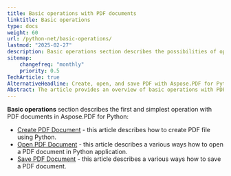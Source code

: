 ```yaml
---
title: Basic operations with PDF documents
linktitle: Basic operations
type: docs
weight: 60
url: /python-net/basic-operations/
lastmod: "2025-02-27"
description: Basic operations section describes the possibilities of opening and saving PDF documents using the Aspose.PDF for Python via .NET.
sitemap:
    changefreq: "monthly"
    priority: 0.5
TechArticle: true 
AlternativeHeadline: Create, open, and save PDF with Aspose.PDF for Python
Abstract: The article provides an overview of basic operations with PDF documents using Aspose.PDF for Python. It covers three fundamental tasks- creating, opening, and saving PDF files. The "Create PDF Document" section explains the process of generating a PDF file through Python. The "Open PDF Document" section explores various methods to access PDF documents within a Python application. Finally, the "Save PDF Document" section discusses different approaches to saving a PDF file. Each section is linked to further resources for detailed guidance on performing these tasks efficiently.
---
```


**Basic operations** section describes the first and simplest operation with PDF documents in Aspose.PDF for Python:

- [Create PDF Document](/pdf/python-net/create-document/) - this article describes how to create PDF file using Python.
- [Open PDF Document](/pdf/python-net/open-pdf-document/) - this article describes a various ways how to open a PDF document in  Python application.
- [Save PDF Document](/pdf/python-net/save-pdf-document/) - this article describes a various ways how to save a PDF document.
